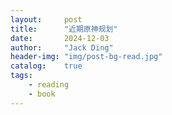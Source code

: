 ```yaml
---
layout:     post
title:      "近期原神规划"
date:       2024-12-03
author:     "Jack Ding"
header-img:	"img/post-bg-read.jpg"
catalog:	true
tags:
    - reading
	- book
---
```




